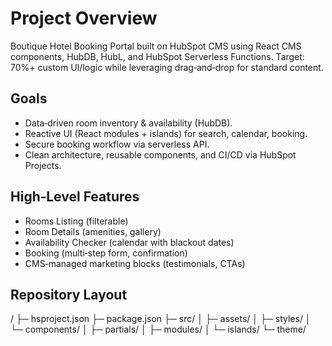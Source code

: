 # Project Overview

Boutique Hotel Booking Portal built on HubSpot CMS using React CMS components, HubDB, HubL, and HubSpot Serverless Functions. Target: 70%+ custom UI/logic while leveraging drag‑and‑drop for standard content.

## Goals

- Data‑driven room inventory & availability (HubDB).
- Reactive UI (React modules + islands) for search, calendar, booking.
- Secure booking workflow via serverless API.
- Clean architecture, reusable components, and CI/CD via HubSpot Projects.

## High‑Level Features

- Rooms Listing (filterable)
- Room Details (amenities, gallery)
- Availability Checker (calendar with blackout dates)
- Booking (multi‑step form, confirmation)
- CMS‑managed marketing blocks (testimonials, CTAs)

## Repository Layout
<project-root>/
├─ hsproject.json
├─ package.json
├─ src/
│ ├─ assets/
│ ├─ styles/
│ └─ components/
│ ├─ partials/
│ ├─ modules/
│ └─ islands/
└─ theme/